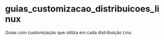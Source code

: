 # guias_customizacao_distribuicoes_linux
Guias com customização que utiliza em cada distribuição Linu
